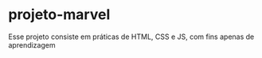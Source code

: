 # projeto-marvel
Esse projeto consiste em práticas de HTML, CSS e JS, com fins apenas de aprendizagem
